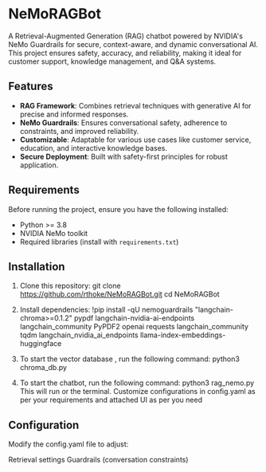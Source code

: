 # NeMoRAGBot

A Retrieval-Augmented Generation (RAG) chatbot powered by NVIDIA's NeMo Guardrails for secure, context-aware, and dynamic conversational AI. This project ensures safety, accuracy, and reliability, making it ideal for customer support, knowledge management, and Q&A systems.

## Features

- **RAG Framework**: Combines retrieval techniques with generative AI for precise and informed responses.
- **NeMo Guardrails**: Ensures conversational safety, adherence to constraints, and improved reliability.
- **Customizable**: Adaptable for various use cases like customer service, education, and interactive knowledge bases.
- **Secure Deployment**: Built with safety-first principles for robust application.

## Requirements

Before running the project, ensure you have the following installed:

- Python >= 3.8
- NVIDIA NeMo toolkit
- Required libraries (install with `requirements.txt`)

## Installation

1. Clone this repository:
   git clone https://github.com/rthoke/NeMoRAGBot.git
   cd NeMoRAGBot
  
2. Install dependencies:
   !pip install -qU nemoguardrails "langchain-chroma>=0.1.2" pypdf langchain-nvidia-ai-endpoints langchain_community PyPDF2 openai requests langchain_community tqdm langchain_nvidia_ai_endpoints  llama-index-embeddings-huggingface

3. To start the vector database , run the following command:
    python3 chroma_db.py

4. To start the chatbot, run the following command:
    python3 rag_nemo.py
   This will run or the terminal. Customize configurations in config.yaml as per your requirements and attached UI as per you need

## Configuration
  Modify the config.yaml file to adjust:
  
  Retrieval settings
  Guardrails (conversation constraints)

   
